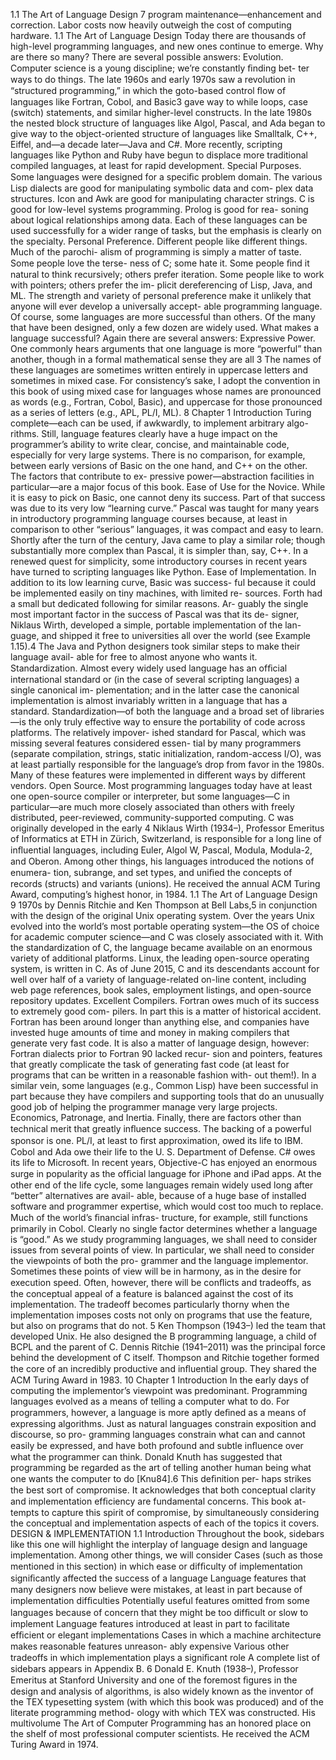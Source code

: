 1.1 The Art of Language Design
7
program maintenance—enhancement and correction. Labor costs now heavily
outweigh the cost of computing hardware.
1.1
The Art of Language Design
Today there are thousands of high-level programming languages, and new ones
continue to emerge. Why are there so many? There are several possible answers:
Evolution. Computer science is a young discipline; we’re constantly ﬁnding bet-
ter ways to do things. The late 1960s and early 1970s saw a revolution in
“structured programming,” in which the goto-based control ﬂow of languages
like Fortran, Cobol, and Basic3 gave way to while loops, case (switch)
statements, and similar higher-level constructs. In the late 1980s the nested
block structure of languages like Algol, Pascal, and Ada began to give way to
the object-oriented structure of languages like Smalltalk, C++, Eiffel, and—a
decade later—Java and C#. More recently, scripting languages like Python and
Ruby have begun to displace more traditional compiled languages, at least for
rapid development.
Special Purposes. Some languages were designed for a speciﬁc problem domain.
The various Lisp dialects are good for manipulating symbolic data and com-
plex data structures.
Icon and Awk are good for manipulating character
strings. C is good for low-level systems programming. Prolog is good for rea-
soning about logical relationships among data. Each of these languages can be
used successfully for a wider range of tasks, but the emphasis is clearly on the
specialty.
Personal Preference. Different people like different things. Much of the parochi-
alism of programming is simply a matter of taste. Some people love the terse-
ness of C; some hate it. Some people ﬁnd it natural to think recursively; others
prefer iteration. Some people like to work with pointers; others prefer the im-
plicit dereferencing of Lisp, Java, and ML. The strength and variety of personal
preference make it unlikely that anyone will ever develop a universally accept-
able programming language.
Of course, some languages are more successful than others. Of the many that
have been designed, only a few dozen are widely used. What makes a language
successful? Again there are several answers:
Expressive Power. One commonly hears arguments that one language is more
“powerful” than another, though in a formal mathematical sense they are all
3
The names of these languages are sometimes written entirely in uppercase letters and sometimes
in mixed case. For consistency’s sake, I adopt the convention in this book of using mixed case for
languages whose names are pronounced as words (e.g., Fortran, Cobol, Basic), and uppercase for
those pronounced as a series of letters (e.g., APL, PL/I, ML).
8
Chapter 1 Introduction
Turing complete—each can be used, if awkwardly, to implement arbitrary algo-
rithms. Still, language features clearly have a huge impact on the programmer’s
ability to write clear, concise, and maintainable code, especially for very large
systems. There is no comparison, for example, between early versions of Basic
on the one hand, and C++ on the other. The factors that contribute to ex-
pressive power—abstraction facilities in particular—are a major focus of this
book.
Ease of Use for the Novice. While it is easy to pick on Basic, one cannot deny its
success. Part of that success was due to its very low “learning curve.” Pascal was
taught for many years in introductory programming language courses because,
at least in comparison to other “serious” languages, it was compact and easy
to learn. Shortly after the turn of the century, Java came to play a similar role;
though substantially more complex than Pascal, it is simpler than, say, C++. In
a renewed quest for simplicity, some introductory courses in recent years have
turned to scripting languages like Python.
Ease of Implementation. In addition to its low learning curve, Basic was success-
ful because it could be implemented easily on tiny machines, with limited re-
sources. Forth had a small but dedicated following for similar reasons. Ar-
guably the single most important factor in the success of Pascal was that its de-
signer, Niklaus Wirth, developed a simple, portable implementation of the lan-
guage, and shipped it free to universities all over the world (see Example 1.15).4
The Java and Python designers took similar steps to make their language avail-
able for free to almost anyone who wants it.
Standardization. Almost every widely used language has an ofﬁcial international
standard or (in the case of several scripting languages) a single canonical im-
plementation; and in the latter case the canonical implementation is almost
invariably written in a language that has a standard.
Standardization—of
both the language and a broad set of libraries—is the only truly effective way
to ensure the portability of code across platforms. The relatively impover-
ished standard for Pascal, which was missing several features considered essen-
tial by many programmers (separate compilation, strings, static initialization,
random-access I/O), was at least partially responsible for the language’s drop
from favor in the 1980s. Many of these features were implemented in different
ways by different vendors.
Open Source. Most programming languages today have at least one open-source
compiler or interpreter, but some languages—C in particular—are much
more closely associated than others with freely distributed, peer-reviewed,
community-supported computing. C was originally developed in the early
4
Niklaus Wirth (1934–), Professor Emeritus of Informatics at ETH in Zürich, Switzerland, is
responsible for a long line of inﬂuential languages, including Euler, Algol W, Pascal, Modula,
Modula-2, and Oberon. Among other things, his languages introduced the notions of enumera-
tion, subrange, and set types, and uniﬁed the concepts of records (structs) and variants (unions).
He received the annual ACM Turing Award, computing’s highest honor, in 1984.
1.1 The Art of Language Design
9
1970s by Dennis Ritchie and Ken Thompson at Bell Labs,5 in conjunction
with the design of the original Unix operating system. Over the years Unix
evolved into the world’s most portable operating system—the OS of choice for
academic computer science—and C was closely associated with it. With the
standardization of C, the language became available on an enormous variety
of additional platforms. Linux, the leading open-source operating system, is
written in C. As of June 2015, C and its descendants account for well over half
of a variety of language-related on-line content, including web page references,
book sales, employment listings, and open-source repository updates.
Excellent Compilers. Fortran owes much of its success to extremely good com-
pilers. In part this is a matter of historical accident. Fortran has been around
longer than anything else, and companies have invested huge amounts of time
and money in making compilers that generate very fast code. It is also a matter
of language design, however: Fortran dialects prior to Fortran 90 lacked recur-
sion and pointers, features that greatly complicate the task of generating fast
code (at least for programs that can be written in a reasonable fashion with-
out them!). In a similar vein, some languages (e.g., Common Lisp) have been
successful in part because they have compilers and supporting tools that do an
unusually good job of helping the programmer manage very large projects.
Economics, Patronage, and Inertia. Finally, there are factors other than technical
merit that greatly inﬂuence success. The backing of a powerful sponsor is one.
PL/I, at least to ﬁrst approximation, owed its life to IBM. Cobol and Ada owe
their life to the U. S. Department of Defense. C# owes its life to Microsoft. In
recent years, Objective-C has enjoyed an enormous surge in popularity as the
ofﬁcial language for iPhone and iPad apps. At the other end of the life cycle,
some languages remain widely used long after “better” alternatives are avail-
able, because of a huge base of installed software and programmer expertise,
which would cost too much to replace. Much of the world’s ﬁnancial infras-
tructure, for example, still functions primarily in Cobol.
Clearly no single factor determines whether a language is “good.” As we study
programming languages, we shall need to consider issues from several points of
view. In particular, we shall need to consider the viewpoints of both the pro-
grammer and the language implementor. Sometimes these points of view will be
in harmony, as in the desire for execution speed. Often, however, there will be
conﬂicts and tradeoffs, as the conceptual appeal of a feature is balanced against
the cost of its implementation. The tradeoff becomes particularly thorny when
the implementation imposes costs not only on programs that use the feature, but
also on programs that do not.
5
Ken Thompson (1943–) led the team that developed Unix. He also designed the B programming
language, a child of BCPL and the parent of C. Dennis Ritchie (1941–2011) was the principal
force behind the development of C itself. Thompson and Ritchie together formed the core of an
incredibly productive and inﬂuential group. They shared the ACM Turing Award in 1983.
10
Chapter 1 Introduction
In the early days of computing the implementor’s viewpoint was predominant.
Programming languages evolved as a means of telling a computer what to do. For
programmers, however, a language is more aptly deﬁned as a means of expressing
algorithms. Just as natural languages constrain exposition and discourse, so pro-
gramming languages constrain what can and cannot easily be expressed, and have
both profound and subtle inﬂuence over what the programmer can think. Donald
Knuth has suggested that programming be regarded as the art of telling another
human being what one wants the computer to do [Knu84].6 This deﬁnition per-
haps strikes the best sort of compromise. It acknowledges that both conceptual
clarity and implementation efﬁciency are fundamental concerns. This book at-
tempts to capture this spirit of compromise, by simultaneously considering the
conceptual and implementation aspects of each of the topics it covers.
DESIGN & IMPLEMENTATION
1.1 Introduction
Throughout the book, sidebars like this one will highlight the interplay of
language design and language implementation. Among other things, we will
consider
Cases (such as those mentioned in this section) in which ease or difﬁculty
of implementation signiﬁcantly affected the success of a language
Language features that many designers now believe were mistakes, at least
in part because of implementation difﬁculties
Potentially useful features omitted from some languages because of concern
that they might be too difﬁcult or slow to implement
Language features introduced at least in part to facilitate efﬁcient or elegant
implementations
Cases in which a machine architecture makes reasonable features unreason-
ably expensive
Various other tradeoffs in which implementation plays a signiﬁcant role
A complete list of sidebars appears in Appendix B.
6
Donald E. Knuth (1938–), Professor Emeritus at Stanford University and one of the foremost
ﬁgures in the design and analysis of algorithms, is also widely known as the inventor of the TEX
typesetting system (with which this book was produced) and of the literate programming method-
ology with which TEX was constructed. His multivolume The Art of Computer Programming has
an honored place on the shelf of most professional computer scientists. He received the ACM
Turing Award in 1974.
